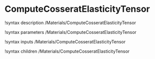 <!-- MOOSE Documentation Stub: Remove this when content is added. -->

# ComputeCosseratElasticityTensor
!syntax description /Materials/ComputeCosseratElasticityTensor

!syntax parameters /Materials/ComputeCosseratElasticityTensor

!syntax inputs /Materials/ComputeCosseratElasticityTensor

!syntax children /Materials/ComputeCosseratElasticityTensor
